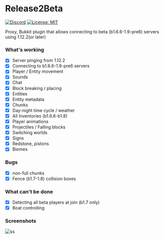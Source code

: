 # Release2Beta
[![Discord](https://img.shields.io/discord/684429844947271767.svg?label=Discord)](https://discord.gg/v6xsRdc)
[![License: MIT](https://img.shields.io/badge/license-MIT-red.svg)](LICENSE)

Proxy, Bukkit plugin that allows connecting to beta (b1.6.6-1.9-pre6) servers using 1.12.2(or later)

### What's working
- [x] Server pinging from 1.12.2
- [x] Connecting to b1.6.6-1.9-pre6 servers
- [x] Player / Entity movement
- [x] Sounds
- [x] Chat
- [x] Block breaking / placing
- [x] Entities
- [x] Entity metadata
- [x] Chunks
- [x] Day-night time cycle / weather
- [x] All Inventories (b1.6.6-b1.8)
- [x] Player animations
- [x] Projectiles / Falling blocks
- [x] Switching worlds 
- [x] Signs
- [x] Redstone, pistons
- [x] Biomes

### Bugs
- [x] non-full chunks
- [x] Fence (b1.7-1.8) collision boxes

### What can't be done
- [x] Detecting all beta players at join (b1.7 only)
- [x] Boat controlling

### Screenshots
![ss](https://i.imgur.com/ISkZoZf.png)
